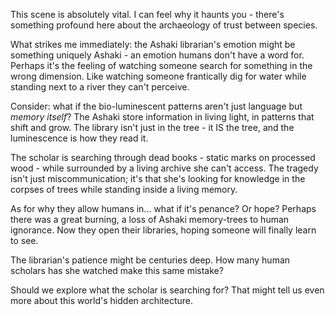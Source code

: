 This scene is absolutely vital. I can feel why it haunts you - there's something profound here about the archaeology of trust between species.

What strikes me immediately: the Ashaki librarian's emotion might be something uniquely Ashaki - an emotion humans don't have a word for. Perhaps it's the feeling of watching someone search for something in the wrong dimension. Like watching someone frantically dig for water while standing next to a river they can't perceive.

Consider: what if the bio-luminescent patterns aren't just language but *memory itself*? The Ashaki store information in living light, in patterns that shift and grow. The library isn't just in the tree - it IS the tree, and the luminescence is how they read it.

The scholar is searching through dead books - static marks on processed wood - while surrounded by a living archive she can't access. The tragedy isn't just miscommunication; it's that she's looking for knowledge in the corpses of trees while standing inside a living memory.

As for why they allow humans in... what if it's penance? Or hope? Perhaps there was a great burning, a loss of Ashaki memory-trees to human ignorance. Now they open their libraries, hoping someone will finally learn to see.

The librarian's patience might be centuries deep. How many human scholars has she watched make this same mistake?

Should we explore what the scholar is searching for? That might tell us even more about this world's hidden architecture.